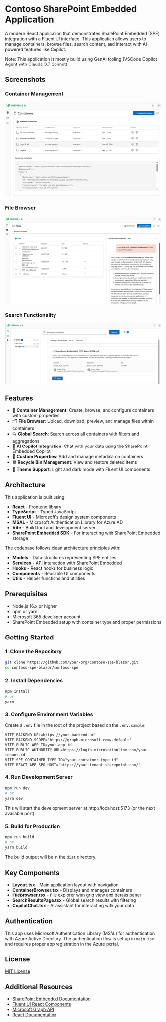 # Contoso SharePoint Embedded Application

A modern React application that demonstrates SharePoint Embedded (SPE) integration with a Fluent UI interface. This application allows users to manage containers, browse files, search content, and interact with AI-powered features like Copilot.

Note: This application is mostly build using GenAI tooling (VSCode Copilot Agent with Claude 3.7 Sonnet)

## Screenshots

### Container Management

![Container Management](./images/containers.png)

### File Browser

![File Browser](./images/files.png)

### Search Functionality

![Search Results](./images/search.png)

## Features

- 📁 **Container Management**: Create, browse, and configure containers with custom properties
- 🗂️ **File Browser**: Upload, download, preview, and manage files within containers
- 🔍 **Global Search**: Search across all containers with filters and aggregations
- 🤖 **AI Copilot Integration**: Chat with your data using the SharePoint Embedded Copilot
- 🧩 **Custom Properties**: Add and manage metadata on containers
- 🗑️ **Recycle Bin Management**: View and restore deleted items
- 🎨 **Theme Support**: Light and dark mode with Fluent UI components

## Architecture

This application is built using:

- **React** - Frontend library
- **TypeScript** - Typed JavaScript
- **Fluent UI** - Microsoft's design system components
- **MSAL** - Microsoft Authentication Library for Azure AD
- **Vite** - Build tool and development server
- **SharePoint Embedded SDK** - For interacting with SharePoint Embedded storage

The codebase follows clean architecture principles with:

- **Models** - Data structures representing SPE entities
- **Services** - API interaction with SharePoint Embedded
- **Hooks** - React hooks for business logic
- **Components** - Reusable UI components
- **Utils** - Helper functions and utilities

## Prerequisites

- Node.js 16.x or higher
- npm or yarn
- Microsoft 365 developer account
- SharePoint Embedded setup with container type and proper permissions

## Getting Started

### 1. Clone the Repository

```bash
git clone https://github.com/your-org/contoso-spe-blazor.git
cd contoso-spe-blazor/contoso-spe
```

### 2. Install Dependencies

```bash
npm install
# or
yarn
```

### 3. Configure Environment Variables

Create a `.env` file in the root of the project based on the `.env.sample`:

```env
VITE_BACKEND_URL=https://your-backend-url
VITE_BACKEND_SCOPE='https://graph.microsoft.com/.default'
VITE_PUBLIC_APP_ID=your-app-id
VITE_PUBLIC_AUTHORITY_URL=https://login.microsoftonline.com/your-tenant-id
VITE_SPE_CONTAINER_TYPE_ID="your-container-type-id"
VITE_REACT_APP_SPO_HOST='https://your-tenant.sharepoint.com/'
```

### 4. Run Development Server

```bash
npm run dev
# or
yarn dev
```

This will start the development server at http://localhost:5173 (or the next available port).

### 5. Build for Production

```bash
npm run build
# or
yarn build
```

The build output will be in the `dist` directory.

## Key Components

- **Layout.tsx** - Main application layout with navigation
- **ContainerBrowser.tsx** - Displays and manages containers
- **FileBrowser.tsx** - File explorer with grid view and details panel
- **SearchResultsPage.tsx** - Global search results with filtering
- **CopilotChat.tsx** - AI assistant for interacting with your data

## Authentication

This app uses Microsoft Authentication Library (MSAL) for authentication with Azure Active Directory. The authentication flow is set up in `main.tsx` and requires proper app registration in the Azure portal.

## License

[MIT License](LICENSE)

## Additional Resources

- [SharePoint Embedded Documentation](https://docs.microsoft.com/en-us/sharepoint/dev/embedded/)
- [Fluent UI React Components](https://react.fluentui.dev/)
- [Microsoft Graph API](https://docs.microsoft.com/en-us/graph/)
- [React Documentation](https://reactjs.org/docs/getting-started.html)